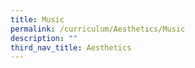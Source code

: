 ```yaml
---
title: Music
permalink: /curriculum/Aesthetics/Music
description: ""
third_nav_title: Aesthetics
---
```


